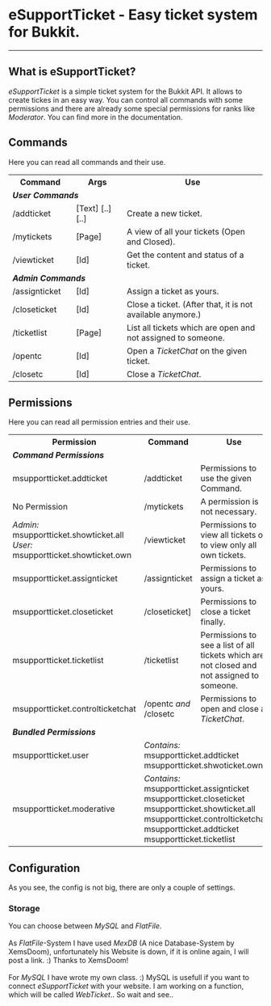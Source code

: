 <h1>eSupportTicket - Easy ticket system for Bukkit.</h1><hr />
<h2>What is eSupportTicket?</h2>
<p>
	<i>eSupportTicket</i> is a simple ticket system for the Bukkit API. It allows
	to create tickes in an easy way. You can control all commands with some
	permissions and there are already some special permissions for ranks like
	<i>Moderator</i>. You can find more in the documentation.
</p>
<h2>Commands</h2>
<p>
	Here you can read all commands and their use.
	<br />
	<table width="80%" style="border-color: black;">
		<tr>
			<th width="25%">Command</th>
			<th width="20%">Args</th>
			<th width="55%">Use</th>
		</tr>
		<tr><td colspan="3"><i><b>User Commands</b></i></td></tr>
		<tr style="align: left;">
			<td>/addticket</td>
			<td>[Text] [..] [..]</td>
			<td>Create a new ticket.</td>
		</tr>
		<tr style="align: left;">
			<td>/mytickets</td>
			<td>[Page]</td>
			<td>A view of all your tickets (Open and Closed).</td>
		</tr>
		<tr style="align: left;">
			<td>/viewticket</td>
			<td>[Id]</td>
			<td>Get the content and status of a ticket.</td>
		</tr>
		<tr><td colspan="3"><i><b>Admin Commands</b></i></td></tr>
		<tr style="align: left;">
			<td>/assignticket</td>
			<td>[Id]</td>
			<td>Assign a ticket as yours.</td>
		</tr>
		<tr style="align: left;">
			<td>/closeticket</td>
			<td>[Id]</td>
			<td>Close a ticket. (After that, it is not available anymore.)</td>
		</tr>
		<tr style="align: left;">
			<td>/ticketlist</td>
			<td>[Page]</td>
			<td>List all tickets which are open and not assigned to someone.</td>
		</tr>		
		<tr style="align: left;">
			<td>/opentc</td>
			<td>[Id]</td>
			<td>Open a <i>TicketChat</i> on the given ticket.</td>
		</tr>
		<tr style="align: left;">
			<td>/closetc</td>
			<td>[Id]</td>
			<td>Close a <i>TicketChat</i>.</td>
		</tr>
	</table>
</p><p>
<h2>Permissions</h2>
	Here you can read all permission entries and their use.
	<table width="80%" style="border-color: black;">
		<tr>
			<th width="25%">Permission</th>
			<th width="20%">Command</th>
			<th width="65%">Use</th>
		</tr>
		<tr><td colspan="3"><i><b>Command Permissions</b></i></td></tr>
		<tr style="align: left;">
			<td>msupportticket.addticket</td>
			<td>/addticket</td>
			<td>Permissions to use the given Command.</td>
		</tr>
		<tr style="align: left;">
			<td>No Permission</td>
			<td>/mytickets</td>
			<td>A permission is not necessary.</td>
		</tr>
		<tr style="align: left;">
			<td>
				<i>Admin: </i>msupportticket.showticket.all<br />
				<i>User: </i>msupportticket.showticket.own
			</td>
			<td>/viewticket</td>
			<td>Permissions to view all tickets or to view only all own tickets.</td>
		</tr>
		<tr style="align: left;">
			<td>msupportticket.assignticket</td>
			<td>/assignticket</td>
			<td>Permissions to assign a ticket as yours.</td>
		</tr>
		<tr style="align: left;">
			<td>msupportticket.closeticket</td>
			<td>/closeticket]</td>
			<td>Permissions to close a ticket finally.</td>
		</tr>
		<tr style="align: left;">
			<td>msupportticket.ticketlist</td>
			<td>/ticketlist</td>
			<td>Permissions to see a list of all tickets which are not closed and not assigned to someone.</td>
		</tr>		
		<tr style="align: left;">
			<td>msupportticket.controlticketchat</td>
			<td>/opentc <i>and</i> /closetc</td>
			<td>Permissions to open and close a <i>TicketChat</i>.</td>
		</tr>
		<tr><td colspan="3"><i><b>Bundled Permissions</b></i></td></tr>
		<tr style="align: left;">
			<td>msupportticket.user</td>
			<td colspan="2"><i>Contains:</i> <br />msupportticket.addticket <br />
      msupportticket.shwoticket.own</td>
		</tr>
		<tr style="align: left;">
			<td>msupportticket.moderative</td>
			<td colspan="2"><i>Contains:</i> <br />msupportticket.assignticket <br />
      msupportticket.closeticket<br />
      msupportticket.showticket.all<br />
      msupportticket.controlticketchat<br />
      msupportticket.addticket<br />
      msupportticket.ticketlist<br /></td>
		</tr>
	</table>
</p>
<h2>Configuration</h2>
<p>
	As you see, the config is not big, there are only a couple of settings.
</p>
<h3>Storage</h3>
<p>
	You can choose between <i>MySQL</i> and <i>FlatFile</i>.
	<br /><br />
	As <i>FlatFile</i>-System I have used <i>MexDB</i> (A nice Database-System 
	by XemsDoom), unfortunately his Website is down, if it is online again, 
	I will post a link. :) Thanks to XemsDoom!
	<br /><br />
	For <i>MySQL</i> I have wrote my own class. :) MySQL is usefull if you want to
	connect <i>eSupportTicket</i> with your website. I am working on a function,
	which will be called <i>WebTicket</i>.. So wait and see..
</p>